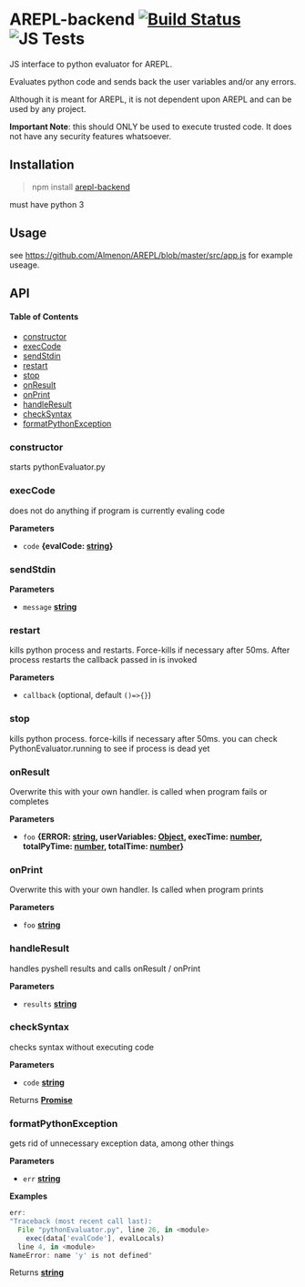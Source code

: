 # AREPL-backend [![Build Status](https://travis-ci.org/Almenon/AREPL-backend.svg?branch=master)](https://travis-ci.org/Almenon/AREPL)  ![JS Tests](https://ci.appveyor.com/api/projects/status/24o0d29l7ci9bif3?svg=true)

JS interface to python evaluator for AREPL.

Evaluates python code and sends back the user variables and/or any errors.

Although it is meant for AREPL, it is not dependent upon AREPL and can be used by any project.

**Important Note**: this should ONLY be used to execute trusted code.  It does not have any security features whatsoever.

## Installation

> npm install [arepl-backend](https://www.npmjs.com/package/arepl-backend)

must have python 3

## Usage

see <https://github.com/Almenon/AREPL/blob/master/src/app.js> for example useage. 

## API

<!-- Generated by documentation.js. Update this documentation by updating the source code. -->

#### Table of Contents

-   [constructor](#constructor)
-   [execCode](#execcode)
-   [sendStdin](#sendstdin)
-   [restart](#restart)
-   [stop](#stop)
-   [onResult](#onresult)
-   [onPrint](#onprint)
-   [handleResult](#handleresult)
-   [checkSyntax](#checksyntax)
-   [formatPythonException](#formatpythonexception)

### constructor

starts pythonEvaluator.py

### execCode

does not do anything if program is currently evaling code

**Parameters**

-   `code` **{evalCode: [string](https://developer.mozilla.org/docs/Web/JavaScript/Reference/Global_Objects/String)}** 

### sendStdin

**Parameters**

-   `message` **[string](https://developer.mozilla.org/docs/Web/JavaScript/Reference/Global_Objects/String)** 

### restart

kills python process and restarts.  Force-kills if necessary after 50ms.
After process restarts the callback passed in is invoked

**Parameters**

-   `callback`   (optional, default `()=>{}`)

### stop

kills python process.  force-kills if necessary after 50ms.
you can check PythonEvaluator.running to see if process is dead yet

### onResult

Overwrite this with your own handler.
is called when program fails or completes

**Parameters**

-   `foo` **{ERROR: [string](https://developer.mozilla.org/docs/Web/JavaScript/Reference/Global_Objects/String), userVariables: [Object](https://developer.mozilla.org/docs/Web/JavaScript/Reference/Global_Objects/Object), execTime: [number](https://developer.mozilla.org/docs/Web/JavaScript/Reference/Global_Objects/Number), totalPyTime: [number](https://developer.mozilla.org/docs/Web/JavaScript/Reference/Global_Objects/Number), totalTime: [number](https://developer.mozilla.org/docs/Web/JavaScript/Reference/Global_Objects/Number)}** 

### onPrint

Overwrite this with your own handler.
Is called when program prints

**Parameters**

-   `foo` **[string](https://developer.mozilla.org/docs/Web/JavaScript/Reference/Global_Objects/String)** 

### handleResult

handles pyshell results and calls onResult / onPrint

**Parameters**

-   `results` **[string](https://developer.mozilla.org/docs/Web/JavaScript/Reference/Global_Objects/String)** 

### checkSyntax

checks syntax without executing code

**Parameters**

-   `code` **[string](https://developer.mozilla.org/docs/Web/JavaScript/Reference/Global_Objects/String)** 

Returns **[Promise](https://developer.mozilla.org/docs/Web/JavaScript/Reference/Global_Objects/Promise)** 

### formatPythonException

gets rid of unnecessary exception data, among other things

**Parameters**

-   `err` **[string](https://developer.mozilla.org/docs/Web/JavaScript/Reference/Global_Objects/String)** 

**Examples**

```javascript
err:
"Traceback (most recent call last):
  File "pythonEvaluator.py", line 26, in <module>
	exec(data['evalCode'], evalLocals)
  line 4, in <module>
NameError: name 'y' is not defined"
```

Returns **[string](https://developer.mozilla.org/docs/Web/JavaScript/Reference/Global_Objects/String)** 
